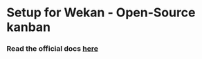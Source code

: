 # Setup for Wekan - Open-Source kanban

### Read the official docs [here](https://github.com/wekan/wekan/wiki/Docker)